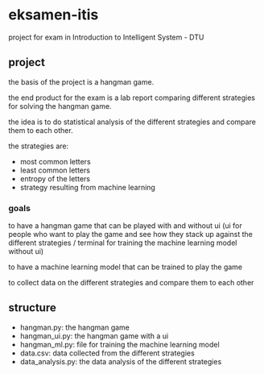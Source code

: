 # eksamen-itis
project for exam in Introduction to Intelligent System - DTU

## project
the basis of the project is a hangman game.

the end product for the exam is a lab report comparing different strategies for solving the hangman game.

the idea is to do statistical analysis of the different strategies and compare them to each other.

the strategies are:

- most common letters
- least common letters
- entropy of the letters
- strategy resulting from machine learning

### goals
to have a hangman game that can be played with and without ui (ui for people who want to play the game and see how they stack up against the different strategies / terminal for training the machine learning model without ui)

to have a machine learning model that can be trained to play the game

to collect data on the different strategies and compare them to each other

## structure

- hangman.py: the hangman game
- hangman_ui.py: the hangman game with a ui
- hangman_ml.py: file for training the machine learning model
- data.csv: data collected from the different strategies
- data_analysis.py: the data analysis of the different strategies

